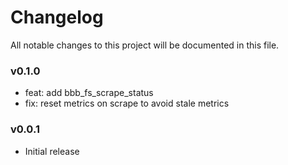 # Changelog

All notable changes to this project will be documented in this file.

### v0.1.0

* feat: add bbb_fs_scrape_status
* fix: reset metrics on scrape to avoid stale metrics

### v0.0.1

* Initial release
